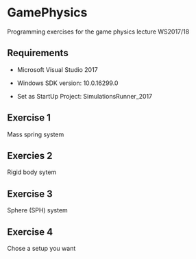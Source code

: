 # GamePhysics
Programming exercises for the game physics lecture WS2017/18

## Requirements

* Microsoft Visual Studio 2017
* Windows SDK version: 10.0.16299.0

* Set as StartUp Project: SimulationsRunner_2017

## Exercise 1

Mass spring system

## Exercies 2

Rigid body sytem

## Exercise 3

Sphere (SPH) system

## Exercise 4

Chose a setup you want

